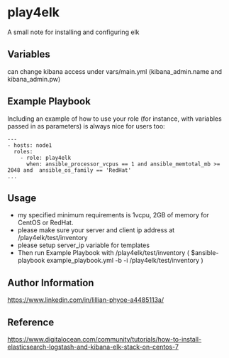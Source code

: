 play4elk
=========

A small note for installing and configuring elk

Variables
---------

can change kibana access under vars/main.yml (kibana_admin.name and kibana_admin.pw)

Example Playbook
----------------

Including an example of how to use your role (for instance, with variables passed in as parameters) is always nice for users too:

    ---
    - hosts: node1
      roles:
        - role: play4elk
          when: ansible_processor_vcpus == 1 and ansible_memtotal_mb >= 2048 and  ansible_os_family == 'RedHat'
    ...
 
Usage
-----
- my specified minimum requirements is 1vcpu, 2GB of memory for CentOS or RedHat.
- please make sure your server and client ip address at /play4elk/test/inventory
- please setup server_ip variable for templates
- Then run Example Playbook with /play4elk/test/inventory ( $ansible-playbook example_playbook.yml -b -i /play4elk/test/inventory )

Author Information
------------------

https://www.linkedin.com/in/lillian-phyoe-a4485113a/


Reference
---------
https://www.digitalocean.com/community/tutorials/how-to-install-elasticsearch-logstash-and-kibana-elk-stack-on-centos-7

